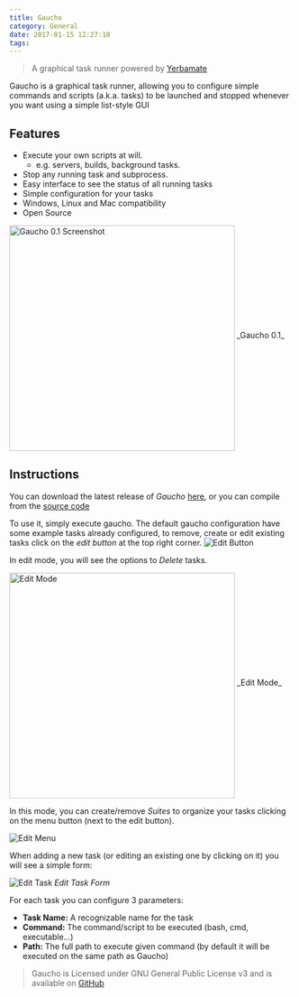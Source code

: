 ```yaml
---
title: Gaucho
category: General
date: 2017-01-15 12:27:10
tags:
---
```


>A graphical task runner powered by [Yerbamate](https://github.com/angrykoala/yerbamate)

Gaucho is a graphical task runner, allowing you to configure simple commands and scripts (a.k.a. tasks) to be launched and stopped whenever you want using a simple list-style GUI


<!-- more -->

## Features

* Execute your own scripts at will.
    * e.g. servers, builds, background tasks.
* Stop any running task and subprocess.
* Easy interface to see the status of all running tasks
* Simple configuration for your tasks
* Windows, Linux and Mac compatibility
* Open Source


<img src="screenshot.png" alt="Gaucho 0.1 Screenshot" width="400px" align="middle">
_Gaucho 0.1_


## Instructions

You can download the latest release of _Gaucho_ [here](https://github.com/angrykoala/gaucho/releases), or you can compile from the [source code](https://github.com/angrykoala/gaucho)

To use it, simply execute gaucho. The default gaucho configuration have some example tasks already configured, to remove, create or edit existing tasks click on the _edit button_ at the top right corner.
![Edit Button](edit.png)

In edit mode, you will see the options to _Delete_ tasks.

<img src="edit_mode.png" alt="Edit Mode" width="400px" align="middle">
_Edit Mode_

In this mode, you can create/remove _Suites_ to organize your tasks clicking on the menu button (next to the edit button).

![Edit Menu](edit_menu.png)

When adding a new task (or editing an existing one by clicking on it) you will see a simple form:

![Edit Task](edit_task.png)
_Edit Task Form_

For each task you can configure 3 parameters:
* **Task Name:** A recognizable name for the task
* **Command:** The command/script to be executed (bash, cmd, executable...)
* **Path:** The full path to execute given command (by default it will be executed on the same path as Gaucho)



> Gaucho is Licensed under GNU General Public License v3 and is available on [GitHub](https://github.com/angrykoala/gaucho)
